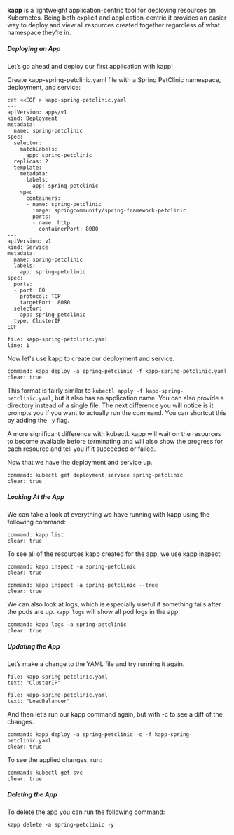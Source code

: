**kapp** is a lightweight application-centric tool for deploying resources on Kubernetes. Being both explicit and application-centric it provides an easier way to deploy and view all resources created together regardless of what namespace they’re in. 

##### Deploying an App
Let’s go ahead and deploy our first application with kapp!

Create kapp-spring-petclinic.yaml file with a Spring PetClinic namespace, deployment, and service:
```execute
cat <<EOF > kapp-spring-petclinic.yaml
---
apiVersion: apps/v1
kind: Deployment
metadata:
  name: spring-petclinic
spec:
  selector:
    matchLabels:
      app: spring-petclinic
  replicas: 2
  template:
    metadata:
      labels:
        app: spring-petclinic
    spec:
      containers:
      - name: spring-petclinic
        image: springcommunity/spring-framework-petclinic
        ports:
        - name: http
          containerPort: 8080
---
apiVersion: v1
kind: Service
metadata:
  name: spring-petclinic
  labels:
    app: spring-petclinic
spec:
  ports:
  - port: 80
    protocol: TCP
    targetPort: 8080
  selector:
    app: spring-petclinic
  type: ClusterIP
EOF
```
```editor:open-file
file: kapp-spring-petclinic.yaml
line: 1
```
Now let's use kapp to create our deployment and service.
```terminal:execute
command: kapp deploy -a spring-petclinic -f kapp-spring-petclinic.yaml
clear: true
```
This format is fairly similar to `kubectl apply -f kapp-spring-petclinic.yaml`, but it also has an application name. You can also provide a directory instead of a single file.
The next difference you will notice is it prompts you if you want to actually run the command. You can shortcut this by adding the `-y` flag.

A more significant difference with kubectl. kapp will wait on the resources to become available before terminating and will also show the progress for each resource and tell you if it succeeded or failed.

Now that we have the deployment and service up.
```terminal:execute
command: kubectl get deployment,service spring-petclinic
clear: true
```

##### Looking At the App
We can take a look at everything we have running with kapp using the following command:
```terminal:execute
command: kapp list
clear: true
```
To see all of the resources kapp created for the app, we use kapp inspect:
```terminal:execute
command: kapp inspect -a spring-petclinic
clear: true
```
```terminal:execute
command: kapp inspect -a spring-petclinic --tree
clear: true
```
We can also look at logs, which is especially useful if something fails after the pods are up. `kapp logs` will show all pod logs in the app.
```terminal:execute
command: kapp logs -a spring-petclinic
clear: true
```

##### Updating the App
Let’s make a change to the YAML file and try running it again.
```editor:select-matching-text
file: kapp-spring-petclinic.yaml
text: "ClusterIP"
```
```editor:replace-text-selection
file: kapp-spring-petclinic.yaml
text: "LoadBalancer"
```
And then let’s run our kapp command again, but with -c to see a diff of the changes.
```terminal:execute
command: kapp deploy -a spring-petclinic -c -f kapp-spring-petclinic.yaml
clear: true
```
To see the applied changes, run:
```terminal:execute
command: kubectl get svc
clear: true
```
##### Deleting the App
To delete the app you can run the following command:
```execute
kapp delete -a spring-petclinic -y
```















